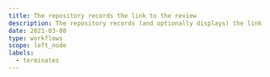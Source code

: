 ```yaml
---
title: The repository records the link to the review
description: The repository records (and optionally displays) the link to the review
date: 2021-03-08
type: workflows
scope: left_node
labels:
  - terminates
---
```


